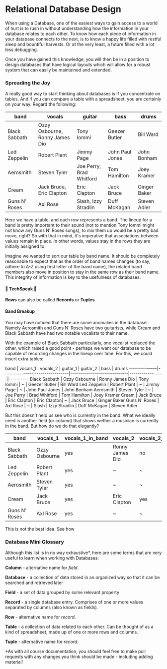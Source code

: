 # Relational Database Design

When using a Database, one of the easiest ways to gain access to a world of hurt is to rush in without understanding how the information in your database relates to each other. To know how each piece of information in your database connects to the next, is to know a happy life filled with restful sleep and bountiful harvests. Or at the very least, a future filled with a lot less debugging.

Once you have gained this knowledge, you will then be in a position to design databases that have logical layouts which will allow for a robust system that can easily be maintained and extended.

### Spreading the Joy

A really good way to start thinking about databases is if you concentrate on tables. And if you can compare a table with a spreadsheet, you are certainly on your way. Regard the following:

band          | vocals                         | guitar                       | bass            | drums
--------------|--------------------------------|------------------------------|-----------------|----------
Black Sabbath | Ozzy Osbourne, Ronny James Dio | Tony Iommi                   | Geezer Butler   | Bill Ward
Led Zeppelin  | Robert Plant                   | Jimmy Page                   | John Paul Jones | John Bonham
Aerosmith     | Steven Tyler                   | Joe Perry, Brad Whitford     | Tom Hamilton    | Joey Kramer
Cream         | Jack Bruce, Eric Clapton       | Eric Clapton                 | Jack Bruce      | Ginger Baker
Guns N' Roses | Axl Rose                       | Slash, Izzy Stradlin         | Duff McKagan    | Steven Adler

Here we have a table, and each row represents a band. The lineup for a band is pretty important to their sound (not to mention Tony Iommi might not know any Guns N' Roses songs), to mix them up would be a pretty bad move, right? So with that in mind, it's imperative that associations between values remain in place. In other words, values stay in the rows they are initially assigned to.

Imagine we wanted to sort our table by band name. It should be completely reasonable to expect that as the order of band names changes (to say, adhere to A-Z using first letter of the band name), the related band members also move in position to stay in the same row as their band name. This integrity of information is key to the usefulness of databases.

#### :speak_no_evil: TechSpeak :speak_no_evil:

**Rows** can also be called **Records** or **Tuples**

#### Band Breakup

You may have noticed that there are some anomalies in the database. Namely Aerosmith and Guns N' Roses have two guitarists, while Cream and Black Sabbath have had two notable vocalists to their name.

With the example of Black Sabbath particularly, one vocalist replaced the other, which raised a good point - perhaps we want our database to be capable of recording changes in the lineup over time. For this, we could insert extra tables:

band          | vocals_1      | vocals_2        | guitar_1    | guitar_2      | bass            | drums
--------------|---------------|-----------------|-----------------------------|-----------------|----------
Black Sabbath | Ozzy Osbourne | Ronny James Dio | Tony Iommi  | ~             | Geezer Butler   | Bill Ward
Led Zeppelin  | Robert Plant  | ~               | Jimmy Page  | ~             | John Paul Jones | John Bonham
Aerosmith     | Steven Tyler  | ~               | Joe Perry   | Brad Whitford | Tom Hamilton    | Joey Kramer
Cream         | Jack Bruce    | Eric Clapton    | Eric Clapton| ~             | Jack Bruce      | Ginger Baker
Guns N' Roses | Axl Rose      | ~               | Slash       | Izzy Stradlin | Duff McKagan    | Steven Adler

But this doesn't help us see who is currently in the band. What we ideally need is another field (or column) that shows wether a musician is currently in the band. But how do we do that elegantly?

band          | vocals_1      | vocals_1_in_band | vocals_2        | vocals_2_in_band
--------------|---------------|------------------|-----------------|------------------
Black Sabbath | Ozzy Osbourne | yes              | Ronny James Dio | no
Led Zeppelin  | Robert Plant  | yes              | ~               | ~
Aerosmith     | Steven Tyler  | yes              | ~               | ~
Cream         | Jack Bruce    | yes              | Eric Clapton    | yes
Guns N' Roses | Axl Rose      | yes              | ~               | ~

This is not the best idea. See how


### Database Mini Glossary

Although this list is in no way exhaustive*, here are some terms that are very useful to learn when working with Databases:

**Column** - alternative name for _field_.

**Database** - a collection of data stored in an organized way so that it can be searched and retrieved later

**Field** - a set of data grouped by some relevant property

**Record** - a single database entry. Comprises of one or more values separated by columns (also known as fields).

**Row** - alternative name for _record_.

**Table** - a collection of data related to each other. Can be thought of as a kind of spreadsheet, made up of one or more rows and columns.

**Tuple** - alternative name for _record_.


*As with all course documentation, you should feel free to make pull requests with any changes you think should be made - including adding material!

